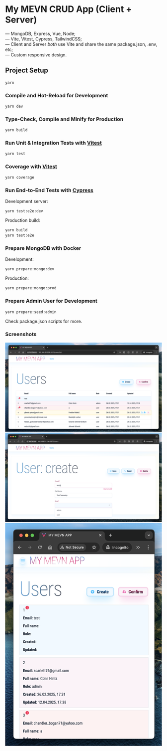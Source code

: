 # My MEVN CRUD App (Client + Server)

— MongoDB, Express, Vue, Node;  
— Vite, Vitest, Cypress, TailwindCSS;  
— Client and Server _both_ use Vite and share the same package.json, .env, etc;  
— Custom responsive design.

## Project Setup

```sh
yarn
```

### Compile and Hot-Reload for Development

```sh
yarn dev
```

### Type-Check, Compile and Minify for Production

```sh
yarn build
```

### Run Unit & Integration Tests with [Vitest](https://vitest.dev/)

```sh
yarn test
```

### Coverage with [Vitest](https://vitest.dev/)

```sh
yarn coverage
```

### Run End-to-End Tests with [Cypress](https://www.cypress.io/)

Development server:

```sh
yarn test:e2e:dev
```

Production build:

```sh
yarn build
yarn test:e2e
```

### Prepare MongoDB with Docker

Development:

```sh
yarn prepare:mongo:dev
```

Production:

```sh
yarn prepare:mongo:prod
```

### Prepare Admin User for Development

```sh
yarn prepare:seed:admin
```

Check package.json scripts for more.

### Screenshots

![Users](screenshots/screenshot-1.png)
![User: create](screenshots/screenshot-3.png)
![Mobile](screenshots/screenshot-2.png)
